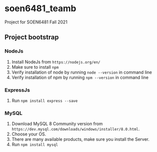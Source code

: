 # soen6481_teamb
Project for SOEN6481 Fall 2021

## Project bootstrap

### NodeJs

1. Install NodeJs from `https://nodejs.org/en/`
1. Make sure to install `npm`
1. Verify installation of node by running `node --version` in command line
1. Verify installation of npm by running `npm --version` in command line

### ExpressJs

1. Run `npm install express --save`

### MySQL

1. Download MySQL 8 Community version from `https://dev.mysql.com/downloads/windows/installer/8.0.html`. 
1. Choose your OS.
1. There are many available products, make sure you install the Server.
2. Run `npm install mysql`

